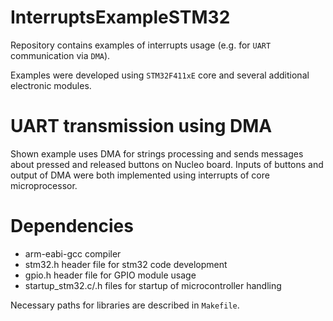 # InterruptsExampleSTM32
Repository contains examples of interrupts usage (e.g. for `UART` communication via `DMA`).

Examples were developed using `STM32F411xE` core and several additional electronic modules.

# UART transmission using DMA
Shown example uses DMA for strings processing and sends messages about pressed and released buttons on Nucleo board. Inputs of buttons and output of DMA were both implemented using interrupts of core microprocessor.

# Dependencies
* arm-eabi-gcc compiler
* stm32.h header file for stm32 code development
* gpio.h header file for GPIO module usage
* startup_stm32.c/.h files for startup of microcontroller handling  

Necessary paths for libraries are described in `Makefile`.
